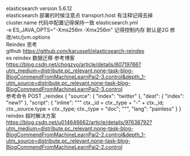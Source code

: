 elasticsearch  version   5.6.12  
elasticsearch  部署的时候注意点
    transport.host 有注释记得去掉  
    cluster.name   代码中配置记得保持一致 elasticsearch.yml  
    -e ES_JAVA_OPTS="-Xms256m -Xmx256m"  记得控制内存 默认是2G 修改/etc/jvm.options  
 Reindex 思考  
   github 
   https://github.com/karussell/elasticsearch-reindex  
 es reindex 数据迁移 参考博客
    https://blog.csdn.net/chogzyo/article/details/80719766?utm_medium=distribute.pc_relevant.none-task-blog-BlogCommendFromMachineLearnPai2-3.control&depth_1-utm_source=distribute.pc_relevant.none-task-blog-BlogCommendFromMachineLearnPai2-3.control  
 参考命令
     POST _reindex
     {
       "source": {
         "index": "twitter"
       },
       "dest": {
         "index": "new1"
       },
       "script": {
         "inline": """
         ctx._id = ctx._type + "-" + ctx._id;
         ctx._source.type = ctx._type;
         ctx._type = "doc";
         """,
         "lang": "painless"
       }
     }  
 reindex 超时解决方案
  https://blog.csdn.net/u014646662/article/details/97638792?utm_medium=distribute.pc_relevant.none-task-blog-BlogCommendFromMachineLearnPai2-2.control&depth_1-utm_source=distribute.pc_relevant.none-task-blog-BlogCommendFromMachineLearnPai2-2.control
